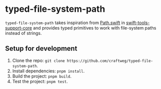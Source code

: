 # typed-file-system-path

`typed-file-system-path` takes inspiration from [Path.swift](https://github.com/apple/swift-tools-support-core/blob/main/Sources/TSCBasic/Path.swift) in [swift-tools-support-core](https://github.com/apple/swift-tools-support-core/blob/main/Sources/TSCBasic/Path.swift) and provides typed primitives to work with file-system paths instead of strings.

## Setup for development

1. Clone the repo: `git clone https://github.com/craftweg/typed-file-system-path`.
2. Install dependencies: `pnpm install`.
3. Build the project: `pnpm build`.
4. Test the project: `pnpm test`.


